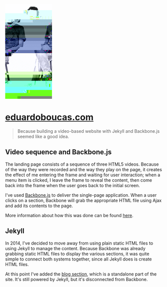 [![Glitched image of Eduardo in a chair](assets/images/glitch.png)](https://eduardoboucas.com)

# [eduardoboucas.com](https://eduardoboucas.com)

> Because building a video-based website with Jekyll and Backbone.js seemed like a good idea.

## Video sequence and Backbone.js

The landing page consists of a sequence of three HTML5 videos. Because of the way they were recorded and the way they play on the page, it creates the effect of me entering the frame and waiting for user interaction; when a menu item is clicked, I leave the frame to reveal the content, then come back into the frame when the user goes back to the initial screen.

I've used [Backbone.js](http://backbonejs.org/) to deliver the single-page application. When a user clicks on a section, Backbone will grab the appropriate HTML file using Ajax and add its contents to the page.
 
More information about how this was done can be found [here](https://eduardoboucas.com/blog/2014/10/09/the-story-behind-my-website.html).

## Jekyll

In 2014, I've decided to move away from using plain static HTML files to using Jekyll to manage the content. Because Backbone was already grabbing static HTML files to display the various sections, it was quite simple to connect both systems together, since all Jekyll does is create HTML files.

At this point I've added the [blog section](https://eduardoboucas.com/blog/), which is a standalone part of the site. It's still powered by Jekyll, but it's disconnected from Backbone.
